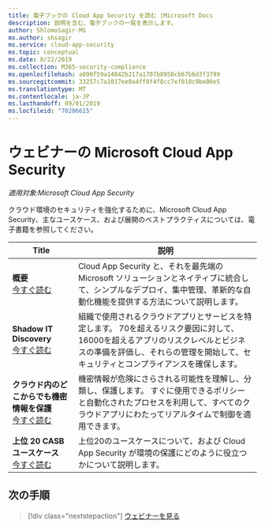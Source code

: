 ```yaml
---
title: 電子ブックの Cloud App Security を読む |Microsoft Docs
description: 説明を含む、電子ブックの一覧を表示します。
author: ShlomoSagir-MS
ms.author: shsagir
ms.service: cloud-app-security
ms.topic: conceptual
ms.date: 8/22/2019
ms.collection: M365-security-compliance
ms.openlocfilehash: a890f59a14842b217a1707b8950cb67b6d3f3799
ms.sourcegitcommit: 33257c7a1017ee0a4ff8f4f8cc7ef018c9be00e5
ms.translationtype: MT
ms.contentlocale: ja-JP
ms.lasthandoff: 09/01/2019
ms.locfileid: "70206615"
---
```

# <a name="microsoft-cloud-app-security-webinars"></a>ウェビナーの Microsoft Cloud App Security

*適用対象:Microsoft Cloud App Security*

クラウド環境のセキュリティを強化するために、Microsoft Cloud App Security、主なユースケース、および展開のベストプラクティスについては、電子書籍を参照してください。

| Title | 説明 |
| --- | --- |
| **概要**<br>[今すぐ読む](https://go.microsoft.com/fwlink/p/?linkid=2079728) | Cloud App Security と、それを最先端の Microsoft ソリューションとネイティブに統合して、シンプルなデプロイ、集中管理、革新的な自動化機能を提供する方法について説明します。 |
| **Shadow IT Discovery**<br>[今すぐ読む](https://go.microsoft.com/fwlink/p/?linkid=2079805) | 組織で使用されるクラウドアプリとサービスを特定します。 70を超えるリスク要因に対して、16000を超えるアプリのリスクレベルとビジネスの準備を評価し、それらの管理を開始して、セキュリティとコンプライアンスを確保します。 |
| **クラウド内のどこからでも機密情報を保護**<br>[今すぐ読む](https://go.microsoft.com/fwlink/p/?linkid=2079808) | 機密情報が危険にさらされる可能性を理解し、分類し、保護します。 すぐに使用できるポリシーと自動化されたプロセスを利用して、すべてのクラウドアプリにわたってリアルタイムで制御を適用できます。 |
| **上位 20 CASB ユースケース**<br>[今すぐ読む](https://go.microsoft.com/fwlink/p/?linkid=2099428) | 上位20のユースケースについて、および Cloud App Security が環境の保護にどのように役立つかについて説明します。 |

## <a name="next-steps"></a>次の手順

> [!div class="nextstepaction"]
[ウェビナーを見る](webinars.md)
